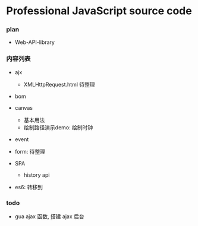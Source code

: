 # Professional JavaScript source code

### plan
- Web-API-library

### 内容列表
- ajx

  - XMLHttpRequest.html 待整理


- bom


- canvas

  - 基本用法
  - 绘制路径演示demo: 绘制时钟


- event

- form: 待整理

- SPA
  - history api

- es6: 转移到





### todo
- gua ajax 函数, 搭建 ajax 后台